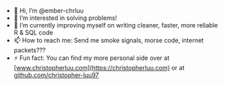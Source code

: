 - 👋 Hi, I’m @ember-chrluu
- 👀 I’m interested in solving problems!
- 🌱 I’m currently improving myself on writing cleaner, faster, more reliable R & SQL code
- 📫 How to reach me: Send me smoke signals, morse code, internet packets???
- ⚡ Fun fact: You can find my more personal side over at [www.christopherluu.com](https://christopherluu.com) or at [github.com/christopher-luu97](https://github.com/christopher-luu97)

<!---
ember-chrluu/ember-chrluu is a ✨ special ✨ repository because its `README.md` (this file) appears on your GitHub profile.
You can click the Preview link to take a look at your changes.
--->

